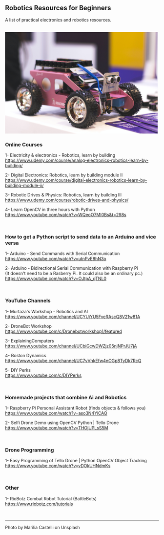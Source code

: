 ## Robotics Resources for Beginners
A list of practical electronics and robotics resources.

<br>
<img src="https://github.com/vbookshelf/Robotics-Resources-for-Beginners/blob/main/images/marilia-castelli-wCVNhNnI_2s-unsplash.jpg" width="500"></img>
<br>

### Online Courses

1- Electricity & electronics - Robotics, learn by building<br>
https://www.udemy.com/course/analog-electronics-robotics-learn-by-building/

2- Digital Electronics: Robotics, learn by building module II<br>
https://www.udemy.com/course/digital-electronics-robotics-learn-by-building-module-ii/

3- Robotic Drives & Physics: Robotics, learn by building III<br>
https://www.udemy.com/course/robotic-drives-and-physics/

4- Learn OpenCV in three hours with Python<br>
https://www.youtube.com/watch?v=WQeoO7MI0Bs&t=298s

<br>

### How to get a Python script to send data to an Arduino and vice versa

1- Arduino - Send Commands with Serial Communication<br>
https://www.youtube.com/watch?v=utnPvE8hN3o

2- Arduino - Bidirectional Serial Communication with Raspberry Pi<br>
(It doesn't need to be a Rasberry Pi. It could also be an ordinary pc.)<br>
https://www.youtube.com/watch?v=OJtpA_qTNL0

<br>

### YouTube Channels

1- Murtaza's Workshop - Robotics and AI<br>
https://www.youtube.com/channel/UCYUjYU5FveRAscQ8V21w81A

2- DroneBot Workshop<br>
https://www.youtube.com/c/Dronebotworkshop1/featured

3- ExplainingComputers<br>
https://www.youtube.com/channel/UCbiGcwDWZjz05njNPrJU7jA

4- Boston Dynamics<br>
https://www.youtube.com/channel/UC7vVhkEfw4nOGp8TyDk7RcQ

5- DIY Perks<br>
https://www.youtube.com/c/DIYPerks


<br>

### Homemade projects that combine Ai and Robotics

1- Raspberry Pi Personal Assistant Robot (finds objects & follows you)<br>
https://www.youtube.com/watch?v=aso3N4YiCAQ

2- Selfi Drone Demo using OpenCV Python | Tello Drone<br>
https://www.youtube.com/watch?v=THOjUPLsS5M



<br>

### Drone Programming

1- Easy Programming of Tello Drone | Python OpenCV Object Tracking<br>
https://www.youtube.com/watch?v=vDOkUHNdmKs



<br>

### Other

1- RioBotz Combat Robot Tutorial (BattleBots)<br>
https://www.riobotz.com/tutorials


<br>

<hr>

Photo by Marilia Castelli on Unsplash


